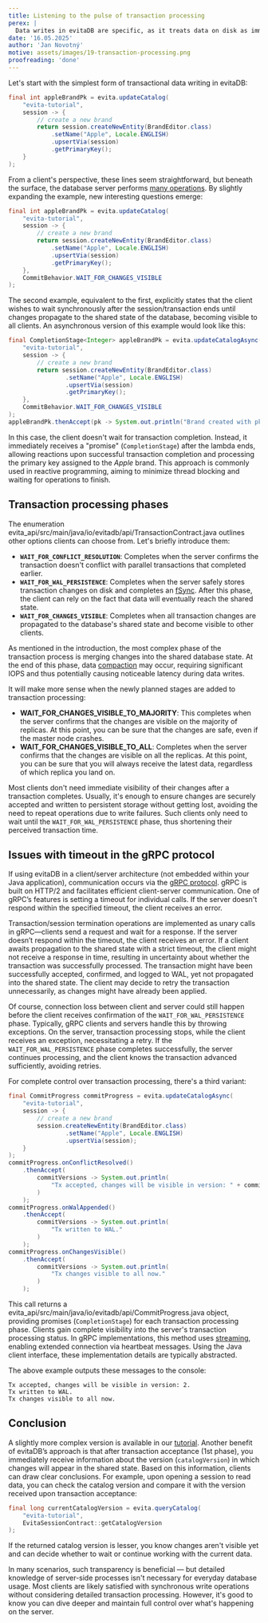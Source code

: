 ```yaml
---
title: Listening to the pulse of transaction processing
perex: |
  Data writes in evitaDB are specific, as it treats data on disk as immutable. All changes are appended incrementally to the end of files. This approach has its advantages and disadvantages. One drawback is the need for data compaction, as files gradually fill with outdated records. Compaction happens synchronously during transaction processing once certain conditions indicating an excessive amount of outdated data are met. This can impact transaction commit latency. This article discusses how clients can respond to this scenario.
date: '16.05.2025'
author: 'Jan Novotný'
motive: assets/images/19-transaction-processing.png
proofreading: 'done'
---
```


Let's start with the simplest form of transactional data writing in evitaDB:

```java
final int appleBrandPk = evita.updateCatalog(
    "evita-tutorial",
    session -> {
        // create a new brand
        return session.createNewEntity(BrandEditor.class)
            .setName("Apple", Locale.ENGLISH)
            .upsertVia(session)
            .getPrimaryKey();
    }
);
```

From a client's perspective, these lines seem straightforward, but beneath the surface, the database server performs [many operations](https://evitadb.io/documentation/deep-dive/transactions#lifecycle-of-a-transaction). By slightly expanding the example, new interesting questions emerge:

```java
final int appleBrandPk = evita.updateCatalog(
    "evita-tutorial",
    session -> {
        // create a new brand
        return session.createNewEntity(BrandEditor.class)
            .setName("Apple", Locale.ENGLISH)
            .upsertVia(session)
            .getPrimaryKey();
    },
    CommitBehavior.WAIT_FOR_CHANGES_VISIBLE
);
```

The second example, equivalent to the first, explicitly states that the client wishes to wait synchronously after the session/transaction ends until changes propagate to the shared state of the database, becoming visible to all clients. An asynchronous version of this example would look like this:

```java
final CompletionStage<Integer> appleBrandPk = evita.updateCatalogAsync(
    "evita-tutorial",
    session -> {
        // create a new brand
        return session.createNewEntity(BrandEditor.class)
                .setName("Apple", Locale.ENGLISH)
                .upsertVia(session)
                .getPrimaryKey();
    },
    CommitBehavior.WAIT_FOR_CHANGES_VISIBLE
);
appleBrandPk.thenAccept(pk -> System.out.println("Brand created with pk: " + pk));
```

In this case, the client doesn't wait for transaction completion. Instead, it immediately receives a "promise" (`CompletionStage`) after the lambda ends, allowing reactions upon successful transaction completion and processing the primary key assigned to the *Apple* brand. This approach is commonly used in reactive programming, aiming to minimize thread blocking and waiting for operations to finish.

## Transaction processing phases

The enumeration <SourceClass>evita_api/src/main/java/io/evitadb/api/TransactionContract.java</SourceClass> outlines other options clients can choose from. Let's briefly introduce them:

- **`WAIT_FOR_CONFLICT_RESOLUTION`**: Completes when the server confirms the transaction doesn't conflict with parallel transactions that completed earlier.
- **`WAIT_FOR_WAL_PERSISTENCE`**: Completes when the server safely stores transaction changes on disk and completes an [fSync](https://en.wikipedia.org/wiki/Sync_(Unix)). After this phase, the client can rely on the fact that data will eventually reach the shared state.
- **`WAIT_FOR_CHANGES_VISIBLE`**: Completes when all transaction changes are propagated to the database's shared state and become visible to other clients.

As mentioned in the introduction, the most complex phase of the transaction process is merging changes into the shared database state. At the end of this phase, data [compaction](https://evitadb.io/documentation/deep-dive/storage-model#cleaning-up-the-clutter) may occur, requiring significant IOPS and thus potentially causing noticeable latency during data writes.

It will make more sense when the newly planned stages are added to transaction processing:

- **WAIT_FOR_CHANGES_VISIBLE_TO_MAJORITY**: This completes when the server confirms that the changes are visible on the majority of replicas. At this point, you can be sure that the changes are safe, even if the master node crashes.
- **WAIT_FOR_CHANGES_VISIBLE_TO_ALL**: Completes when the server confirms that the changes are visible on all the replicas. At this point, you can be sure that you will always receive the latest data, regardless of which replica you land on.

Most clients don't need immediate visibility of their changes after a transaction completes. Usually, it's enough to ensure changes are securely accepted and written to persistent storage without getting lost, avoiding the need to repeat operations due to write failures. Such clients only need to wait until the `WAIT_FOR_WAL_PERSISTENCE` phase, thus shortening their perceived transaction time.

## Issues with timeout in the gRPC protocol

If using evitaDB in a client/server architecture (not embedded within your Java application), communication occurs via the [gRPC protocol](https://grpc.io/docs/). gRPC is built on HTTP/2 and facilitates efficient client-server communication. One of gRPC’s features is setting a timeout for individual calls. If the server doesn't respond within the specified timeout, the client receives an error.

Transaction/session termination operations are implemented as unary calls in gRPC—clients send a request and wait for a response. If the server doesn’t respond within the timeout, the client receives an error. If a client awaits propagation to the shared state with a strict timeout, the client might not receive a response in time, resulting in uncertainty about whether the transaction was successfully processed. The transaction might have been successfully accepted, confirmed, and logged to WAL, yet not propagated into the shared state. The client may decide to retry the transaction unnecessarily, as changes might have already been applied.

<Note type="info">

Of course, connection loss between client and server could still happen before the client receives confirmation of the `WAIT_FOR_WAL_PERSISTENCE` phase. Typically, gRPC clients and servers handle this by throwing exceptions. On the server, transaction processing stops, while the client receives an exception, necessitating a retry. If the `WAIT_FOR_WAL_PERSISTENCE` phase completes successfully, the server continues processing, and the client knows the transaction advanced sufficiently, avoiding retries.

</Note>

For complete control over transaction processing, there's a third variant:

```java
final CommitProgress commitProgress = evita.updateCatalogAsync(
    "evita-tutorial",
    session -> {
        // create a new brand
        session.createNewEntity(BrandEditor.class)
                .setName("Apple", Locale.ENGLISH)
                .upsertVia(session);
    }
);
commitProgress.onConflictResolved()
    .thenAccept(
        commitVersions -> System.out.println(
            "Tx accepted, changes will be visible in version: " + commitVersions.catalogVersion() + "."
        )
    );
commitProgress.onWalAppended()
    .thenAccept(
        commitVersions -> System.out.println(
            "Tx written to WAL."
        )
    );
commitProgress.onChangesVisible()
    .thenAccept(
        commitVersions -> System.out.println(
            "Tx changes visible to all now."
        )
    );
```

This call returns a <SourceClass>evita_api/src/main/java/io/evitadb/api/CommitProgress.java</SourceClass> object, providing promises (`CompletionStage`) for each transaction processing phase. Clients gain complete visibility into the server's transaction processing status. In gRPC implementations, this method uses [streaming](https://grpc.io/docs/what-is-grpc/core-concepts/#server-streaming-rpc), enabling extended connection via heartbeat messages. Using the Java client interface, these implementation details are typically abstracted.

The above example outputs these messages to the console:

```
Tx accepted, changes will be visible in version: 2.
Tx written to WAL.
Tx changes visible to all now.
```

## Conclusion

A slightly more complex version is available in our [tutorial](https://github.com/FgForrest/evitaDB-tutorial/blob/01.07-listening-to-transaction-processing/src/main/java/io/evitadb/tutorial/Main.java). Another benefit of evitaDB’s approach is that after transaction acceptance (1st phase), you immediately receive information about the version (`catalogVersion`) in which changes will appear in the shared state. Based on this information, clients can draw clear conclusions. For example, upon opening a session to read data, you can check the catalog version and compare it with the version received upon transaction acceptance:

```java
final long currentCatalogVersion = evita.queryCatalog(
    "evita-tutorial",
    EvitaSessionContract::getCatalogVersion
);
```

If the returned catalog version is lesser, you know changes aren't visible yet and can decide whether to wait or continue working with the current data.

In many scenarios, such transparency is beneficial — but detailed knowledge of server-side processes isn't necessary for everyday database usage. Most clients are likely satisfied with synchronous write operations without considering detailed transaction processing. However, it's good to know you can dive deeper and maintain full control over what's happening on the server.